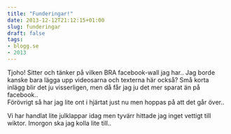 ```yaml
---
title: "Funderingar!"
date: 2013-12-12T21:12:15+01:00
slug: funderingar
draft: false
tags:
- blogg.se
- 2013
---
```

Tjoho! Sitter och tänker på vilken BRA facebook-wall jag har.. Jag borde kanske bara lägga upp videosarna och texterna här också? Små korta inlägg blir det ju visserligen, men då får jag ju det mer sparat än på facebook..  
Förövrigt så har jag lite ont i hjärtat just nu men hoppas på att det går över..  
  
Vi har handlat lite julklappar idag men tyvärr hittade jag inget vettigt till wiktor. Imorgon ska jag kolla lite till..